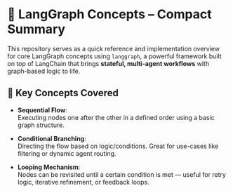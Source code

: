 # 🧠 LangGraph Concepts – Compact Summary

This repository serves as a quick reference and implementation overview for core LangGraph concepts using `langgraph`, a powerful framework built on top of LangChain that brings **stateful, multi-agent workflows** with graph-based logic to life.

## 📌 Key Concepts Covered

- **Sequential Flow**:  
  Executing nodes one after the other in a defined order using a basic graph structure.

- **Conditional Branching**:  
  Directing the flow based on logic/conditions. Great for use-cases like filtering or dynamic agent routing.

- **Looping Mechanism**:  
  Nodes can be revisited until a certain condition is met — useful for retry logic, iterative refinement, or feedback loops.


